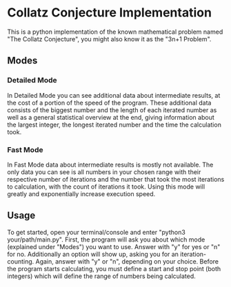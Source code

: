 # Collatz Conjecture Implementation


This is a python implementation of the known mathematical problem named
"The Collatz Conjecture", you might also know it as the "3n+1 Problem".

## Modes

### Detailed Mode

In Detailed Mode you can see additional data about intermediate results,
at the cost of a portion of the speed of the program.
These additional data consists of the biggest number and the length of each
iterated number as well as a general statistical overview at the end, giving
information about the largest integer, the longest iterated number and the
time the calculation took.

### Fast Mode

In Fast Mode data about intermediate results is mostly not available. The
only data you can see is all numbers in your chosen range with their
respective number of iterations and the number that took the most
iterations to calculation, with the count of iterations it took.
Using this mode will greatly and exponentially increase execution speed.

## Usage

To get started, open your terminal/console and enter "python3 your/path/main.py".
First, the program will ask you about which mode (explained under "Modes") you want to use.
Answer with "y" for yes or "n" for no.
Additionally an option will show up, asking you for an iteration-counting.
Again, answer with "y" or "n", depending on your choice.
Before the program starts calculating, you must define a start and stop point (both integers)
which will define the range of numbers being calculated.
